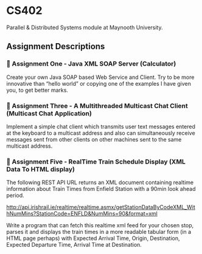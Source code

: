 # CS402
Parallel & Distributed Systems module at Maynooth University.

## Assignment Descriptions

### 🎯 Assignment One -  Java XML SOAP Server (Calculator)
Create your own Java SOAP based Web Service and Client. Try to be more innovative than “hello world” or copying one of the examples I have given you, to get better marks.

### 🎯 Assignment Three - A Multithreaded Multicast Chat Client (Multicast Chat Application)
Implement a simple chat client which transmits user text messages entered at the keyboard to a multicast address and also can simultaneously receive messages sent from other clients on other machines sent to the same multicast address.

### 🎯 Assignment Five - RealTime Train Schedule Display (XML Data To HTML display)
The following REST API URL returns an XML document containing realtime information about Train Times from Enfield Station with a 90min look ahead period.

http://api.irishrail.ie/realtime/realtime.asmx/getStationDataByCodeXML_WithNumMins?StationCode=ENFLD&NumMins=90&format=xml

Write a program that can fetch this realtime xml feed for your chosen stop, parses it and displays the train times in a more readable tabular form (in a HTML page perhaps) with Expected Arrival Time, Origin, Destination, Expected Departure Time, Arrival Time at Destination.
